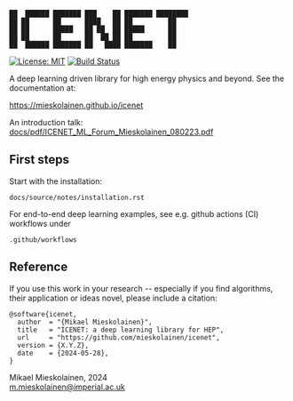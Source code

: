 ```
██  ██████ ███████ ███    ██ ███████ ████████
██ ██      ██      ████   ██ ██         ██   
██ ██      █████   ██ ██  ██ █████      ██   
██ ██      ██      ██  ██ ██ ██         ██   
██  ██████ ███████ ██   ████ ███████    ██   
```
[![License: MIT](https://img.shields.io/badge/License-MIT-yellow.svg)](https://opensource.org/licenses/MIT)
[![Build Status](https://github.com/mieskolainen/icenet/actions/workflows/icenet-install-test.yml/badge.svg)](https://github.com/mieskolainen/icenet/actions)

A deep learning driven library for high energy physics and beyond. See the documentation at:

https://mieskolainen.github.io/icenet

An introduction talk: [docs/pdf/ICENET_ML_Forum_Mieskolainen_080223.pdf](docs/pdf/ICENET_ML_Forum_Mieskolainen_080223.pdf)

## First steps

Start with the installation:

```
docs/source/notes/installation.rst
```

For end-to-end deep learning examples, see e.g. github actions (CI) workflows under
```
.github/workflows
```

## Reference

If you use this work in your research -- especially if you find algorithms, their application or ideas novel,
please include a citation:
```
@software{icenet,
  author  = "{Mikael Mieskolainen}",
  title   = "ICENET: a deep learning library for HEP",
  url     = "https://github.com/mieskolainen/icenet",
  version = {X.Y.Z},
  date    = {2024-05-28},
}
```


Mikael Mieskolainen, 2024 \
m.mieskolainen@imperial.ac.uk

